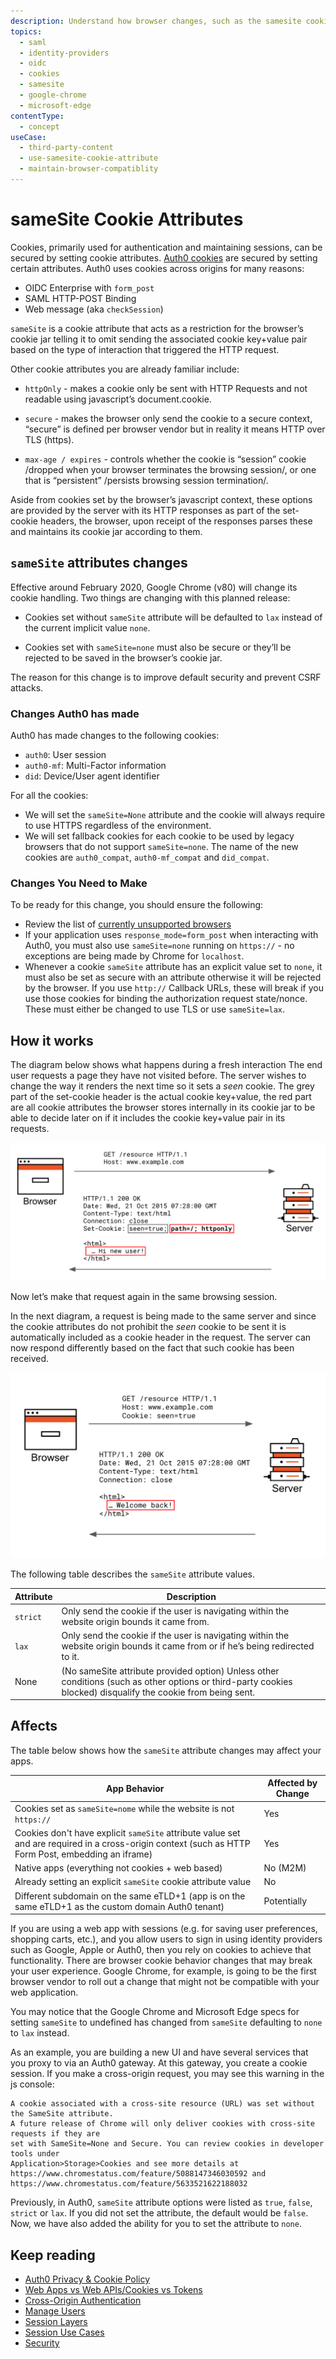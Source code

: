 ```yaml
---
description: Understand how browser changes, such as the samesite cookie attribute, affects your web applications that embed content from third-party domains. 
topics:
  - saml
  - identity-providers
  - oidc
  - cookies
  - samesite
  - google-chrome
  - microsoft-edge
contentType:
  - concept
useCase:
  - third-party-content
  - use-samesite-cookie-attribute
  - maintain-browser-compatiblity
---
```

# sameSite Cookie Attributes

Cookies, primarily used for authentication and maintaining sessions, can be secured by setting cookie attributes. [Auth0 cookies](https://auth0.com/privacy#cookie-policy) are secured by setting certain attributes. Auth0 uses cookies across origins for many reasons: 

* OIDC Enterprise with `form_post`
* SAML HTTP-POST Binding
* Web message (aka `checkSession`)

`sameSite` is a cookie attribute that acts as a restriction for the browser’s cookie jar telling it to omit sending the associated cookie key+value pair based on the type of interaction that triggered the HTTP request.

Other cookie attributes you are already familiar include:

* `httpOnly` - makes a cookie only be sent with HTTP Requests and not readable using javascript’s document.cookie.

* `secure` - makes the browser only send the cookie to a secure context, “secure” is defined per browser vendor but in reality it means HTTP over TLS (https).

* `max-age / expires` - controls whether the cookie is “session” cookie /dropped when your browser terminates the browsing session/, or one that is “persistent” /persists browsing session termination/.

Aside from cookies set by the browser’s javascript context, these options are provided by the server with its HTTP responses as part of the set-cookie headers, the browser, upon receipt of the responses parses these and maintains its cookie jar according to them.

## `sameSite` attributes changes

Effective around February 2020, Google Chrome (v80) will change its cookie handling. Two things are changing with this planned release:

* Cookies set without `sameSite` attribute will be defaulted to `lax` instead of the current implicit value `none`.

* Cookies set with `sameSite=none` must also be secure or they’ll be rejected to be saved in the browser’s cookie jar. 

The reason for this change is to improve default security and prevent CSRF attacks. 

### Changes Auth0 has made

Auth0 has made changes to the following cookies: 

* `auth0`: User session
* `auth0-mf`: Multi-Factor information
* `did`: Device/User agent identifier

For all the cookies: 
* We will set the `sameSite=None` attribute and the cookie will always require to use HTTPS regardless of the environment.
* We will set fallback cookies for each cookie to be used by legacy browsers that do not support `sameSite=none`. The name of the new cookies are `auth0_compat`, `auth0-mf_compat` and `did_compat`.

### Changes You Need to Make
To be ready for this change, you should ensure the following: 

* Review the list of [currently unsupported browsers](https://www.chromium.org/updates/same-site/incompatible-client.)
* If your application uses `response_mode=form_post` when interacting with Auth0, you must also use `sameSite=none` running on `https://` - no exceptions are being made by Chrome for `localhost`.
* Whenever a cookie `sameSite` attribute has an explicit value set to `none`, it must also be set as secure with an attribute otherwise it will be rejected by the browser. If you use `http://` Callback URLs, these will break if you use those cookies for binding the authorization request state/nonce. These must either be changed to use TLS or use `sameSite=lax`.

## How it works

The diagram below shows what happens during a fresh interaction The end user requests a page they have not visited before. The server wishes to change the way it renders the next time so it sets a *seen* cookie. The grey part of the set-cookie header is the actual cookie key+value, the red part are all cookie attributes the browser stores internally in its cookie jar to be able to decide later on if it includes the cookie key+value pair in its requests.

![Fresh Interaction](/media/articles/sessions/cookie-fresh-interaction.png)

Now let’s make that request again in the same browsing session.

In the next diagram, a request is being made to the same server and since the cookie attributes do not prohibit the *seen* cookie to be sent it is automatically included as a cookie header in the request. The server can now respond differently based on the fact that such cookie has been received.

![Fresh Interaction](/media/articles/sessions/cookie-return-interaction.png)

The following table describes the `sameSite` attribute values.

| Attribute | Description |
| -- | -- |
| `strict` | Only send the cookie if the user is navigating within the website origin bounds it came from. |
| `lax` | Only send the cookie if the user is navigating within the website origin bounds it came from or if he’s being redirected to it. |
| None | (No sameSite attribute provided option) Unless other conditions (such as other options or  third-party cookies blocked) disqualify the cookie from being sent. |

## Affects 

The table below shows how the `sameSite` attribute changes may affect your apps.

| App Behavior | Affected by Change |
| -- | -- |
| Cookies set as `sameSite=nome` while the website is not `https://` | Yes |
| Cookies don't have explicit `sameSite` attribute value set and are required in a cross-origin context (such as HTTP Form Post, embedding an iframe) | Yes |
| Native apps (everything not cookies + web based) | No (M2M) |
| Already setting an explicit `sameSite` cookie attribute value | No |
| Different subdomain on the same eTLD+1 (app is on the same eTLD+1 as the custom domain Auth0 tenant) | Potentially |

If you are using a web app with sessions (e.g. for saving user preferences, shopping carts, etc.), and you allow users to sign in using identity providers such as Google, Apple or Auth0, then you rely on cookies to achieve that functionality. There are browser cookie behavior changes that may break your user experience. Google Chrome, for example, is going to be the first browser vendor to roll out a change that might not be compatible with your web application.

You may notice that the Google Chrome and Microsoft Edge specs for setting `sameSite` to undefined has changed from `sameSite` defaulting to `none` to `lax` instead. 

As an example, you are building a new UI and have several services that you proxy to via an Auth0 gateway. At this gateway, you create a cookie session. If you make a cross-origin request, you may see this warning in the js console:

``` text
A cookie associated with a cross-site resource (URL) was set without the SameSite attribute. 
A future release of Chrome will only deliver cookies with cross-site requests if they are 
set with SameSite=None and Secure. You can review cookies in developer tools under 
Application>Storage>Cookies and see more details at 
https://www.chromestatus.com/feature/5088147346030592 and 
https://www.chromestatus.com/feature/5633521622188032
```

Previously, in Auth0, `sameSite` attribute options were listed as `true`, `false`, `strict` or `lax`. If you did not set the attribute, the default would be `false`. Now, we have also added the ability for you to set the attribute to `none`.

## Keep reading

* [Auth0 Privacy & Cookie Policy](https://auth0.com/privacy)
* [Web Apps vs Web APIs/Cookies vs Tokens](/design/web-apps-vs-web-apis-cookies-vs-tokens)
* [Cross-Origin Authentication](/cross-origin-authentication)
* [Manage Users](/users)
* [Session Layers](/sessions/concepts/session-layers)
* [Session Use Cases](/sessions/references/sample-use-cases-sessions)
* [Security](/security)
